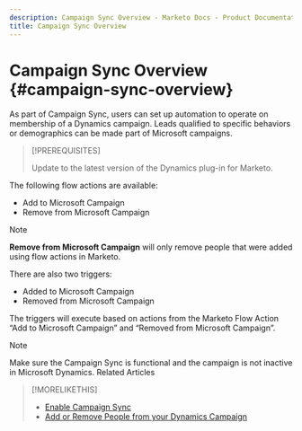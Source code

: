 ```yaml
---
description: Campaign Sync Overview - Marketo Docs - Product Documentation
title: Campaign Sync Overview
---
```


# Campaign Sync Overview {#campaign-sync-overview}

As part of Campaign Sync, users can set up automation to operate on membership of a Dynamics campaign. Leads qualified to specific behaviors or demographics can be made part of Microsoft campaigns.

>[!PREREQUISITES]
>
>Update to the latest version of the Dynamics plug-in for Marketo.

The following flow actions are available:

* Add to Microsoft Campaign
* Remove from Microsoft Campaign

>[!NOTE]
>
>**Remove from Microsoft Campaign** will only remove people that were added using flow actions in Marketo.

There are also two triggers:

* Added to Microsoft Campaign
* Removed from Microsoft Campaign

The triggers will execute based on actions from the Marketo Flow Action “Add to Microsoft Campaign” and “Removed from Microsoft Campaign”.  

>[!NOTE]
>
>Make sure the Campaign Sync is functional and the campaign is not inactive in Microsoft Dynamics.
Related Articles

>[!MORELIKETHIS]
>
>* [Enable Campaign Sync](/help/marketo/product-docs/crm-sync/microsoft-dynamics-sync/microsoft-dynamics-sync-details/enable-campaign-sync.md)
>* [Add or Remove People from your Dynamics Campaign](/help/marketo/product-docs/core-marketo-concepts/smart-campaigns/microsoft-dynamics-flow-actions/add-or-remove-people-from-your-dynamics-campaign.md)
